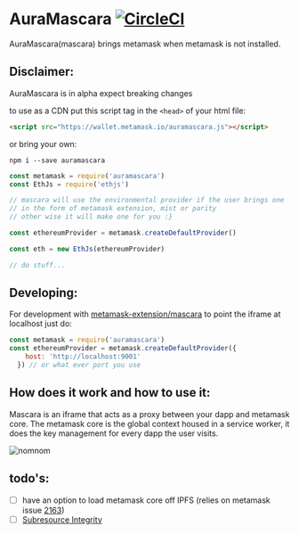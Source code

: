 # AuraMascara [![CircleCI](https://circleci.com/gh/AuraMask/mascara.svg?style=svg)](https://circleci.com/gh/AuraMask/mascara)

AuraMascara(mascara) brings metamask when metamask is not installed.

## Disclaimer:

AuraMascara is in alpha expect breaking changes

to use as a CDN put this script tag in the `<head>` of your html file:

```html
<script src="https://wallet.metamask.io/auramascara.js"></script>
```

or bring your own:

`npm i --save auramascara`

```js
const metamask = require('auramascara')
const EthJs = require('ethjs')

// mascara will use the environmental provider if the user brings one
// in the form of metamask extension, mist or parity
// other wise it will make one for you :}

const ethereumProvider = metamask.createDefaultProvider()

const eth = new EthJs(ethereumProvider)

// do stuff...
```

## Developing:

For development with [metamask-extension/mascara] to point the iframe at localhost just do:

```js
const metamask = require('auramascara')
const ethereumProvider = metamask.createDefaultProvider({
    host: 'http://localhost:9001'
  }) // or what ever port you use
```

## How does it work and how to use it:

Mascara is an iframe that acts as a proxy between your dapp and metamask core.
The metamask core is the global context housed in a service worker, it does the
key management for every dapp the user visits.

![nomnom](./images/nomnoml.png)


## todo's:

- [ ] have an option to load metamask core off IPFS (relies on metamask issue [2163])
- [ ] [Subresource Integrity]

[metamask-extension/mascara]: https://github.com/MetaMask/metamask-extension/tree/master/mascara
[2163]: https://github.com/MetaMask/metamask-extension/issues/2163
[Subresource Integrity]: https://developer.mozilla.org/en-US/docs/Web/Security/Subresource_Integrity
